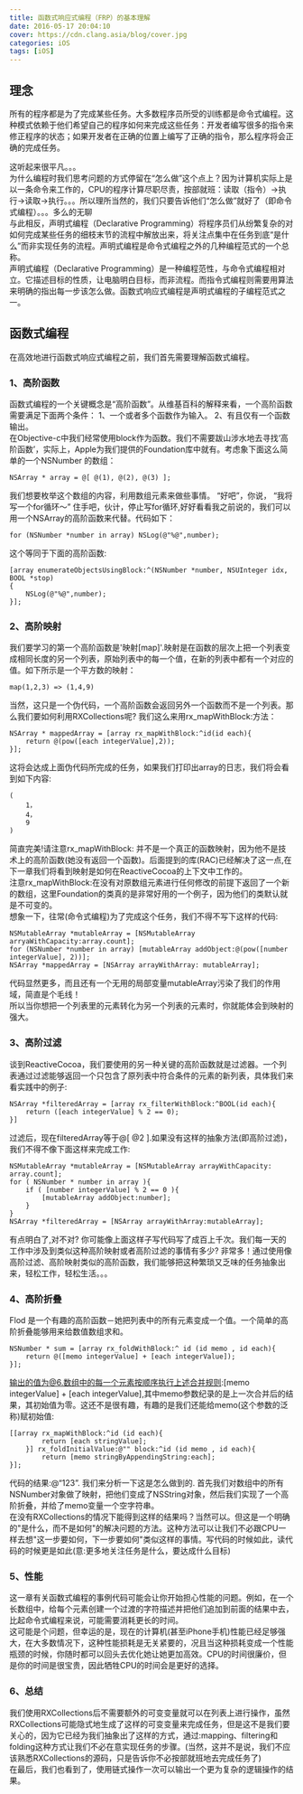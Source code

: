 ```yaml
---
title: 函数式响应式编程（FRP）的基本理解
date: 2016-05-17 20:04:10
cover: https://cdn.clang.asia/blog/cover.jpg
categories: iOS
tags: [iOS]
---
```

## 理念
所有的程序都是为了完成某些任务。大多数程序员所受的训练都是命令式编程。这种模式依赖于他们希望自己的程序如何来完成这些任务：开发者编写很多的指令来修正程序的状态；如果开发者在正确的位置上编写了正确的指令，那么程序将会正确的完成任务。

这听起来很平凡。。。  
为什么编程时我们思考问题的方式停留在“怎么做”这个点上？因为计算机实际上是以一条命令来工作的，CPU的程序计算尽职尽责，按部就班：读取（指令）->执行->读取->执行。。。所以理所当然的，我们只要告诉他们“怎么做”就好了（即命令式编程）。。。多么的无聊  
与此相反，声明式编程（Declarative Programming）将程序员们从纷繁复杂的对如何完成某些任务的细枝末节的流程中解放出来，将关注点集中在任务到底“是什么”而非实现任务的流程。声明式编程是命令式编程之外的几种编程范式的一个总称。  
声明式编程（Declarative Programming）是一种编程范性，与命令式编程相对立。它描述目标的性质，让电脑明白目标，而非流程。而指令式编程则需要用算法来明确的指出每一步该怎么做。函数式响应式编程是声明式编程的子编程范式之一。

## 函数式编程
在高效地进行函数式响应式编程之前，我们首先需要理解函数式编程。
### 1、高阶函数
函数式编程的一个关键概念是“高阶函数”。从维基百科的解释来看，一个高阶函数需要满足下面两个条件： 1、一个或者多个函数作为输入。  2、有且仅有一个函数输出。  
在Objective-c中我们经常使用block作为函数。我们不需要跋山涉水地去寻找‘高阶函数’，实际上，Apple为我们提供的Foundation库中就有。考虑象下面这么简单的一个NSNumber 的数组：

```
NSArray * array = @[ @(1), @(2), @(3) ];
```

我们想要枚举这个数组的内容，利用数组元素来做些事情。
“好吧”，你说， “我将写一个for循环～”
住手吧，伙计，停止写for循环,好好看看我之前说的，我们可以用一个NSArray的高阶函数来代替。代码如下：

```
for (NSNumber *number in array) NSLog(@"%@",number);
```

这个等同于下面的高阶函数:


```
[array enumerateObjectsUsingBlock:^(NSNumber *number, NSUInteger idx, BOOL *stop)
{
    NSLog(@"%@",number);
}];
```

### 2、高阶映射
我们要学习的第一个高阶函数是'映射[map]'.映射是在函数的层次上把一个列表变成相同长度的另一个列表，原始列表中的每一个值，在新的列表中都有一个对应的值。如下所示是一个平方数的映射：

```
map(1,2,3) => (1,4,9)
```

当然，这只是一个伪代码，一个高阶函数会返回另外一个函数而不是一个列表。那么我们要如何利用RXCollections呢?
我们这么来用rx_mapWithBlock:方法：

```
NSArray * mappedArray = [array rx_mapWithBlock:^id(id each){
    return @(pow([each integerValue],2));
}];
```

这将会达成上面伪代码所完成的任务，如果我们打印出array的日志，我们将会看到如下内容:

```
(
    1，
    4，
    9
)
```

简直完美!请注意rx_mapWithBlock: 并不是一个真正的函数映射，因为他不是技术上的高阶函数(她没有返回一个函数)。后面提到的库(RAC)已经解决了这一点,在下一章我们将看到映射是如何在ReactiveCocoa的上下文中工作的。  
注意rx_mapWithBlock:在没有对原数组元素进行任何修改的前提下返回了一个新的数组，这里Foundation的类真的是非常好用的一个例子，因为他们的类默认就是不可变的。  
想象一下，往常(命令式编程)为了完成这个任务，我们不得不写下这样的代码:

```
NSMutableArray *mutableArray = [NSMutableArray arryaWithCapacity:array.count];
for (NSNumber *number in array) [mutableArray addObject:@(pow([number integerValue], 2))];
NSArray *mappedArray = [NSArray arrayWithArray: mutableArray];
```

代码显然更多，而且还有一个无用的局部变量mutableArray污染了我们的作用域，简直是个毛线！  
所以当你想把一个列表里的元素转化为另一个列表的元素时，你就能体会到映射的强大。
### 3、高阶过滤
谈到ReactiveCocoa，我们要使用的另一种关键的高阶函数就是过滤器。一个列表通过过滤能够返回一个只包含了原列表中符合条件的元素的新列表，具体我们来看实践中的例子:

```
NSArray *filteredArray = [array rx_filterWithBlock:^BOOL(id each){
    return ([each integerValue] % 2 == 0);
}]
```

过滤后，现在filteredArray等于@[ @2 ].如果没有这样的抽象方法(即高阶过滤)，我们不得不像下面这样来完成工作:

```
NSMutableArray *mutableArray = [NSMutableArray arrayWithCapacity: array.count];
for ( NSNumber * number in array ){
    if ( [number integerValue] % 2 == 0 ){
        [mutableArray addObject:number];
    }
}
NSArray *filteredArray = [NSArray arrayWithArray:mutableArray];
```

有点明白了,对不对? 你可能像上面这样子写代码写了成百上千次。我们每一天的工作中涉及到类似这种高阶映射或者高阶过滤的事情有多少? 非常多！通过使用像高阶过滤、高阶映射类似的高阶函数，我们能够把这种繁琐又乏味的任务抽象出来，轻松工作，轻松生活。。。
### 4、高阶折叠
Flod 是一个有趣的高阶函数－她把列表中的所有元素变成一个值。一个简单的高阶折叠能够用来给数值数组求和。

```
NSNumber * sum = [array rx_foldWithBlock:^ id (id memo , id each){
    return @([memo integerValue] + [each integerValue]);
}];
```

输出的值为@6.数组中的每一个元素按顺序执行上述合并规则:[memo integerValue] + [each integerValue],其中memo参数纪录的是上一次合并后的结果，其初始值为零。这还不是很有趣，有趣的是我们还能给memo(这个参数的泛称)赋初始值:

```
[[array rx_mapWithBlock:^id (id each){
        return [each stringValue];
    }] rx_foldInitialValue:@"" block:^id (id memo , id each){
        return [memo stringByAppendingString:each];
}];
```

代码的结果:@“123”. 我们来分析一下这是怎么做到的. 首先我们对数组中的所有NSNumber对象做了映射，把他们变成了NSString对象，然后我们实现了一个高阶折叠，并给了memo变量一个空字符串。  
在没有RXCollections的情况下能得到这样的结果吗？当然可以。但这是一个明确的"是什么，而不是如何"的解决问题的方法。这种方法可以让我们不必跟CPU一样去想"这一步要如何，下一步要如何"类似这样的事情。写代码的时候如此，读代码的时候更是如此(意:更多地关注任务是什么，要达成什么目标)
### 5、性能
这一章有关函数式编程的事例代码可能会让你开始担心性能的问题。例如，在一个长数组中，给每个元素创建一个过渡的字符描述并把他们追加到前面的结果中去，比起命令式编程来说，可能需要消耗更长的时间。  
这可能是个问题，但幸运的是，现在的计算机(甚至iPhone手机)性能已经足够强大，在大多数情况下，这种性能损耗是无关紧要的，况且当这种损耗变成一个性能瓶颈的时候，你随时都可以回头去优化她让她更加高效。CPU的时间很廉价，但是你的时间是很宝贵，因此牺牲CPU的时间会是更好的选择。
### 6、总结
我们使用RXCollections后不需要额外的可变变量就可以在列表上进行操作，虽然RXCollections可能隐式地生成了这样的可变变量来完成任务，但是这不是我们要关心的，因为它已经为我们抽象出了这样的方式，通过:mapping、filtering和folding这种方式让我们不必在意实现任务的步骤。(当然，这并不是说，我们不应该熟悉RXCollections的源码，只是告诉你不必按部就班地去完成任务了)  
在最后，我们也看到了，使用链式操作一次可以输出一个更为复杂的逻辑操作的结果。
